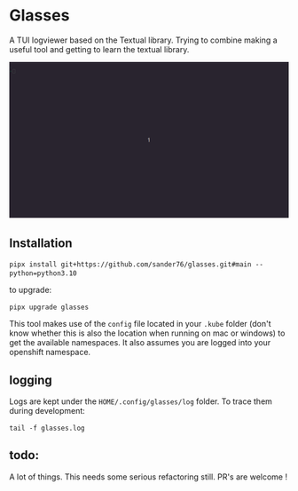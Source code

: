 # Glasses

A TUI logviewer based on the Textual library. Trying to combine making a useful tool and getting to learn the textual library.

![glasses demo](./readme/glasses.gif)

## Installation

```
pipx install git+https://github.com/sander76/glasses.git#main --python=python3.10
```

to upgrade:

```
pipx upgrade glasses
```

This tool makes use of the `config` file located in your `.kube` folder (don't know whether this is also the location when running on mac or windows) to get the available namespaces. It also assumes you are logged into your openshift namespace.

## logging

Logs are kept under the `HOME/.config/glasses/log` folder.
To trace them during development:

```
tail -f glasses.log
```

## todo:

A lot of things. This needs some serious refactoring still. PR's are welcome !
